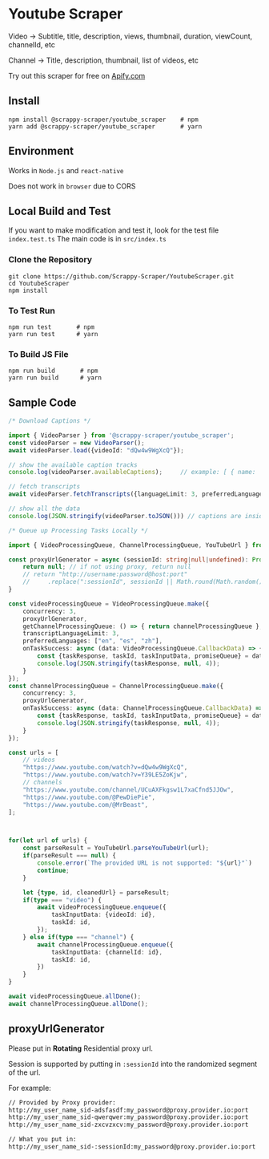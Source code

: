 # Youtube Scraper
Video -> Subtitle, title, description, views, thumbnail, duration, viewCount, channelId, etc

Channel -> Title, description, thumbnail, list of videos, etc

Try out this scraper for free on [Apify.com](https://apify.com/scrappy-scraper/youtubescraper-apify)

## Install
```shell
npm install @scrappy-scraper/youtube_scraper    # npm
yarn add @scrappy-scraper/youtube_scraper       # yarn
```

## Environment
Works in `Node.js` and `react-native`

Does not work in `browser` due to CORS

## Local Build and Test
If you want to make modification and test it, look for the test file `index.test.ts`
The main code is in `src/index.ts`

### Clone the Repository
```shell
git clone https://github.com/Scrappy-Scraper/YoutubeScraper.git
cd YoutubeScraper
npm install
```

### To Test Run
```shell
npm run test       # npm
yarn run test      # yarn
```

### To Build JS File
```shell
npm run build       # npm
yarn run build      # yarn
```

## Sample Code
```typescript
/* Download Captions */

import { VideoParser } from '@scrappy-scraper/youtube_scraper';
const videoParser = new VideoParser();
await videoParser.load({videoId: "dQw4w9WgXcQ"});

// show the available caption tracks
console.log(videoParser.availableCaptions);     // example: [ { name: 'English', languageCode: 'en', isGenerated: false } ]

// fetch transcripts
await videoParser.fetchTranscripts({languageLimit: 3, preferredLanguages: ['en']})

// show all the data
console.log(JSON.stringify(videoParser.toJSON())) // captions are inside this JSON, along with other data
```

```typescript
/* Queue up Processing Tasks Locally */

import { VideoProcessingQueue, ChannelProcessingQueue, YouTubeUrl } from '@scrappy-scraper/youtube_scraper';

const proxyUrlGenerator = async (sessionId: string|null|undefined): Promise<string> => {
    return null; // if not using proxy, return null
    // return "http://username:password@host:port"
    //     .replace(":sessionId", sessionId || Math.round(Math.random() * 10**6).toString());
}

const videoProcessingQueue = VideoProcessingQueue.make({
    concurrency: 3,
    proxyUrlGenerator,
    getChannelProcessingQueue: () => { return channelProcessingQueue }, // include this line to automatically parse the info of the channel that this video belongs to
    transcriptLanguageLimit: 3,
    preferredLanguages: ["en", "es", "zh"],
    onTaskSuccess: async (data: VideoProcessingQueue.CallbackData) => {
        const {taskResponse, taskId, taskInputData, promiseQueue} = data;
        console.log(JSON.stringify(taskResponse, null, 4));
    }
});
const channelProcessingQueue = ChannelProcessingQueue.make({
    concurrency: 3,
    proxyUrlGenerator,
    onTaskSuccess: async (data: ChannelProcessingQueue.CallbackData) => {
        const {taskResponse, taskId, taskInputData, promiseQueue} = data;
        console.log(JSON.stringify(taskResponse, null, 4));
    }
});

const urls = [
    // videos
    "https://www.youtube.com/watch?v=dQw4w9WgXcQ",
    "https://www.youtube.com/watch?v=Y39LE5ZoKjw",
    // channels
    "https://www.youtube.com/channel/UCuAXFkgsw1L7xaCfnd5JJOw",
    "https://www.youtube.com/@PewDiePie",
    "https://www.youtube.com/@MrBeast",
];



for(let url of urls) {
    const parseResult = YouTubeUrl.parseYouTubeUrl(url);
    if(parseResult === null) {
        console.error(`The provided URL is not supported: "${url}"`)
        continue;
    }

    let {type, id, cleanedUrl} = parseResult;
    if(type === "video") {
        await videoProcessingQueue.enqueue({
            taskInputData: {videoId: id},
            taskId: id,
        });
    } else if(type === "channel") {
        await channelProcessingQueue.enqueue({
            taskInputData: {channelId: id},
            taskId: id,
        })
    }
}

await videoProcessingQueue.allDone();
await channelProcessingQueue.allDone();

```

## proxyUrlGenerator
Please put in **Rotating** Residential proxy url.

Session is supported by putting in `:sessionId` into the randomized segment of the url.

For example:

```markdown
// Provided by Proxy provider:
http://my_user_name_sid-adsfasdf:my_password@proxy.provider.io:port
http://my_user_name_sid-qwerqwer:my_password@proxy.provider.io:port
http://my_user_name_sid-zxcvzxcv:my_password@proxy.provider.io:port

// What you put in:
http://my_user_name_sid-:sessionId:my_password@proxy.provider.io:port
```
